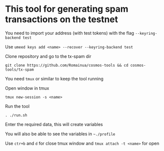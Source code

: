 # This tool for generating spam transactions on the testnet

You need to import your address (with test tokens) with the flag `--keyring-backend test`

Use ``umeed keys add <name> --recover --keyring-backend test``

Clone repository and go to the tx-spam dir

`git clone https://github.com/Romainua/cosmos-tools && cd cosmos-tools/tx-spam`

You need `tmux` or similar to keep the tool running  

Open window in tmux

`tmux new-session -s <name>`

Run the tool

`. ./run.sh`

Enter the required data, this will create variables

You will also be able to see the variables in `~./profile`

Use `ctr+b` and `d` for close tmux window and `tmux attach -t <name>` for open
